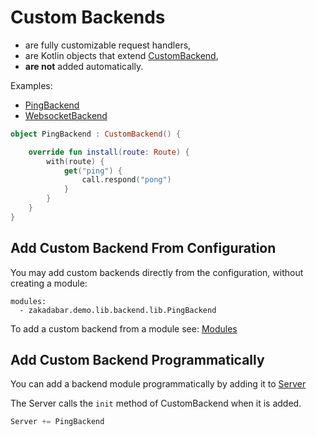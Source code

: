 # Custom Backends

* are fully customizable request handlers,
* are Kotlin objects that extend [CustomBackend](/src/jvmMain/kotlin/zakadabar/stack/backend/custom/CustomBackend.kt),
* **are not** added automatically.

Examples:

* [PingBackend](../../../../lib/examples/src/jvmMain/kotlin/zakadabar/lib/examples/backend/misc/PingBackend.kt)
* [WebsocketBackend](../../../../lib/examples/src/jvmMain/kotlin/zakadabar/lib/examples/backend/misc/WebsocketBackend.kt)

```kotlin
object PingBackend : CustomBackend() {

    override fun install(route: Route) {
        with(route) {
            get("ping") {
                call.respond("pong")
            }
        }
    }
}
```

## Add Custom Backend From Configuration

You may add custom backends directly from the configuration, without creating a module:

```
modules:
  - zakadabar.demo.lib.backend.lib.PingBackend
```

To add a custom backend from a module see: [Modules](./Modules.md)

## Add Custom Backend Programmatically

You can add a backend module programmatically by adding it
to [Server](/src/jvmMain/kotlin/zakadabar/stack/backend/Server.kt)

The Server calls the `init` method of CustomBackend when it is added.

```kotlin
Server += PingBackend
```
